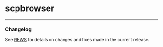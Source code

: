 # scpbrowser

---

### Changelog

See [NEWS](https://github.com/MarcosHCK/scpbrowser/blob/master/NEWS) for details on changes and fixes made in the current release.
